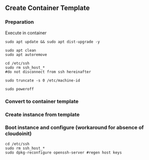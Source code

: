 ## Create Container Template 

### Preparation

Execute in container
```
sudo apt update && sudo apt dist-upgrade -y

sudo apt clean
sudo apt autoremove

cd /etc/ssh
sudo rm ssh_host_*
#do not disconnect from ssh hereinafter

sudo truncate -s 0 /etc/machine-id

sudo poweroff
```

### Convert to container template

### Create instance from template

### Boot instance and configure (workaround for absence of cloudoinit)
```
cd /etc/ssh
sudo rm ssh_host_*
sudo dpkg-reconfigure openssh-server #regen host keys
```
